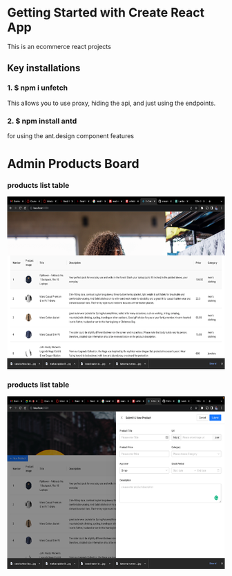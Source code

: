 # Getting Started with Create React App

This is an ecommerce react projects

## Key installations

### 1. $ npm i unfetch
This allows you to use proxy, hiding the api, and just using the endpoints. 
### 2. $ npm install antd
for using the ant.design component features

# Admin Products Board
### products list table
<img src='dashboard.png' height="400px"/>

### products list table 
<img src='products.png' height="400px"/>

